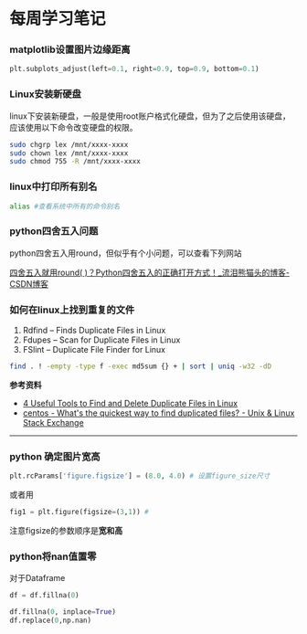# 每周学习笔记

### matplotlib设置图片边缘距离

```python
plt.subplots_adjust(left=0.1, right=0.9, top=0.9, bottom=0.1)
```


### Linux安装新硬盘

linux下安装新硬盘，一般是使用root账户格式化硬盘，但为了之后使用该硬盘，应该使用以下命令改变硬盘的权限。

```bash
sudo chgrp lex /mnt/xxxx-xxxx
sudo chown lex /mnt/xxxx-xxxx
sudo chmod 755 -R /mnt/xxxx-xxxx
```

### linux中打印所有别名

```bash
alias #查看系统中所有的命令别名
```

### python四舍五入问题

python四舍五入用round，但似乎有个小问题，可以查看下列网站

[四舍五入就用round( )？Python四舍五入的正确打开方式！_流泪熊猫头的博客-CSDN博客](https://blog.csdn.net/qq_39234705/article/details/82817703)

### 如何在linux上找到重复的文件

1. Rdfind – Finds Duplicate Files in Linux
2. Fdupes – Scan for Duplicate Files in Linux
4. FSlint – Duplicate File Finder for Linux


```bash
find . ! -empty -type f -exec md5sum {} + | sort | uniq -w32 -dD
```


**参考资料**

- [4 Useful Tools to Find and Delete Duplicate Files in Linux](https://www.tecmint.com/find-and-delete-duplicate-files-in-linux/)
- [centos - What's the quickest way to find duplicated files? - Unix & Linux Stack Exchange](https://unix.stackexchange.com/questions/277697/whats-the-quickest-way-to-find-duplicated-files)

----------------


### python 确定图片宽高

```python
plt.rcParams['figure.figsize'] = (8.0, 4.0) # 设置figure_size尺寸
```

或者用

```python
fig1 = plt.figure(figsize=(3,1)) # 
```

注意figsize的参数顺序是**宽和高**

### python将nan值置零

对于Dataframe

```python
df = df.fillna(0)
```

```python
df.fillna(0, inplace=True)
df.replace(0,np.nan)
```

